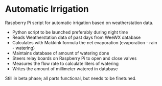 # Automatic Irrigation
 Raspberry Pi script for automatic irrigation based on weatherstation data.
 
 * Python script to be launched preferably during night time
 * Reads Weatherstation data of past days from WeeWX database
 * Calculates with Makkink formula the net evaporation (evaporation - rain - watering)
 * Maintains database of amount of watering done
 * Steers relay boards on Raspberry Pi to open and close valves
 * Measures the flow rate to calculate liters of watering
 * Writes the amount of millimeter watered in database

Still in beta phase; all parts functional, but needs to be finetuned.
